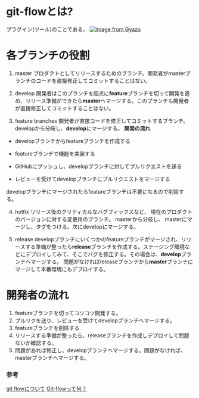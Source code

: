 # git-flowとは?

プラグイン(ツール)のことである。
[![Image from Gyazo](https://i.gyazo.com/6d6d7e51a54c23d65d7b921bccba5eaa.png)](https://gyazo.com/6d6d7e51a54c23d65d7b921bccba5eaa)

# 各ブランチの役割

1. master
プロダクトとしてリリースするためのブランチ。開発者がmasterブランチのコードを直接修正してコミットすることはない。

2. develop
開発者はこのブランチを起点に**feature**ブランチを切って開発を進め、リリース準備ができたら**master**へマージする。このブランチも開発者が直接修正してコミットすることはない。

3. feature branches
開発者が直接コードを修正してコミットするブランチ。 developから分岐し、**develop**にマージする。
**開発の流れ**

- developブランチからfeatureブランチを作成する

- featureブランチで機能を実装する
  
- GitHubにプッシュし、developブランチに対してプルリクエストを送る

- レビューを受けてdevelopブランチにプルリクエストをマージする

developブランチにマージされたらfeatureブランチは不要になるので削除する。

4. hotfix
リリース後のクリティカルなバグフィックスなど、 現在のプロダクトのバージョンに対する変更用のブランチ。 masterから分岐し、 masterにマージし、タグをつける。次にdevelopにマージする。

5. release
developブランチにいくつかのfeatureブランチがマージされ、リリースする準備が整ったら**release**ブランチを作成する。ステージング環境などにデプロイしてみて、そこでバグを修正する。その場合は、**develop**ブランチへマージする。
問題がなければreleaseブランチから**master**ブランチにマージして本番環境にもデプロイする。

# 開発者の流れ

1. featureブランチを切ってコツコツ開発する。
2. プルリクを送り、レビューを受けてdevelopブランチへマージする。
3. featureブランチを削除する
4. リリースする準備が整ったら、releaseブランチを作成しデプロイして問題ないか確認する。
5. 問題があれば修正し、developブランチへマージする。問題がなければ、masterブランチへマージする。

### 参考
[git flowについて](https://github.com/DaichiSaito/insta_clone/wiki/git-flow%E3%81%AB%E3%81%A4%E3%81%84%E3%81%A6)
[Git-flowって何？](https://qiita.com/KosukeSone/items/514dd24828b485c69a05)